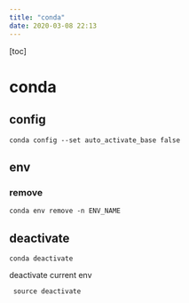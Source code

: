 ```yaml
---
title: "conda"
date: 2020-03-08 22:13
---
```

[toc]



# conda



## config



```
conda config --set auto_activate_base false
```





## env

### remove 

```
conda env remove -n ENV_NAME
```





## deactivate 



```
conda deactivate
```





deactivate current env

```py
 source deactivate
```

